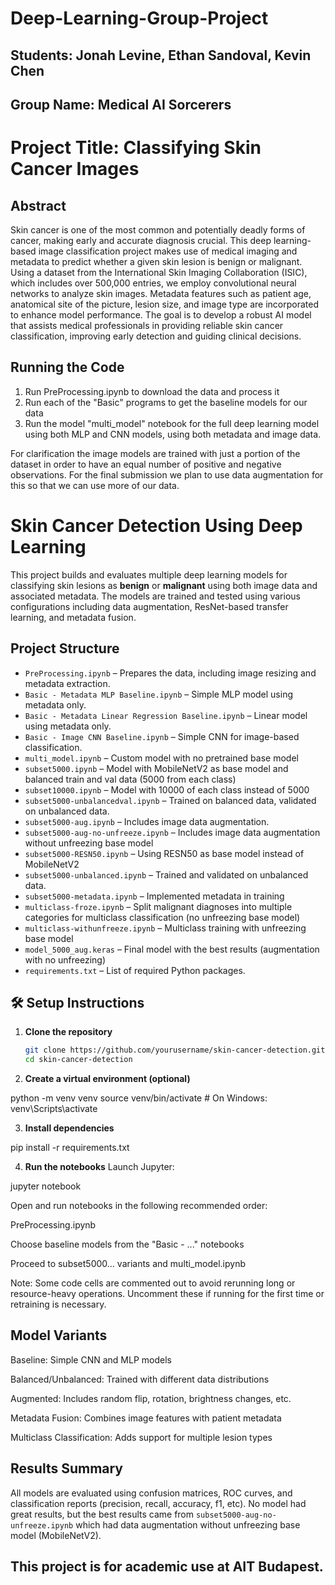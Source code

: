 # Deep-Learning-Group-Project

## Students: Jonah Levine, Ethan Sandoval, Kevin Chen

## Group Name: Medical AI Sorcerers

# Project Title: Classifying Skin Cancer Images

## Abstract
Skin cancer is one of the most common and potentially deadly forms of cancer, making early and accurate diagnosis crucial. This deep learning-based image classification project makes use of medical imaging and metadata to predict whether a given skin lesion is benign or malignant. Using a dataset from the International Skin Imaging Collaboration (ISIC), which includes over 500,000 entries, we employ convolutional neural networks to analyze skin images. Metadata features such as patient age, anatomical site of the picture, lesion size, and image type are incorporated to enhance model performance. The goal is to develop a robust AI model that assists medical professionals in providing reliable skin cancer classification, improving early detection and guiding clinical decisions.

## Running the Code
1. Run PreProcessing.ipynb to download the data and process it
2. Run each of the "Basic" programs to get the baseline models for our data
3. Run the model "multi_model" notebook for the full deep learning model using both MLP and CNN models, using both metadata and image data.

For clarification the image models are trained with just a portion of the dataset in order to have an equal number of positive and negative observations. For the final submission we plan to use data augmentation for this so that we can use more of our data.

# Skin Cancer Detection Using Deep Learning

This project builds and evaluates multiple deep learning models for classifying skin lesions as **benign** or **malignant** using both image data and associated metadata. The models are trained and tested using various configurations including data augmentation, ResNet-based transfer learning, and metadata fusion.

## Project Structure

- `PreProcessing.ipynb` – Prepares the data, including image resizing and metadata extraction.
- `Basic - Metadata MLP Baseline.ipynb` – Simple MLP model using metadata only.
- `Basic - Metadata Linear Regression Baseline.ipynb` – Linear model using metadata only.
- `Basic - Image CNN Baseline.ipynb` – Simple CNN for image-based classification.
- `multi_model.ipynb` – Custom model with no pretrained base model
- `subset5000.ipynb` – Model with MobileNetV2 as base model and balanced train and val data (5000 from each class)
- `subset10000.ipynb` – Model with 10000 of each class instead of 5000
- `subset5000-unbalancedval.ipynb` – Trained on balanced data, validated on unbalanced data.
- `subset5000-aug.ipynb` – Includes image data augmentation.
- `subset5000-aug-no-unfreeze.ipynb` – Includes image data augmentation without unfreezing base model
- `subset5000-RESN50.ipynb` – Using RESN50 as base model instead of MobileNetV2
- `subset5000-unbalanced.ipynb` – Trained and validated on unbalanced data.
- `subset5000-metadata.ipynb` – Implemented metadata in training
- `multiclass-froze.ipynb` – Split malignant diagnoses into multiple categories for multiclass classification (no unfreezing base model)
- `multiclass-withunfreeze.ipynb` – Multiclass training with unfreezing base model
- `model_5000_aug.keras` – Final model with the best results (augmentation with no unfreezing)
- `requirements.txt` – List of required Python packages.

## 🛠 Setup Instructions

1. **Clone the repository**
   ```bash
   git clone https://github.com/yourusername/skin-cancer-detection.git
   cd skin-cancer-detection

2. **Create a virtual environment (optional)**

python -m venv venv
source venv/bin/activate  # On Windows: venv\Scripts\activate

3. **Install dependencies**

pip install -r requirements.txt

4. **Run the notebooks**
Launch Jupyter:

jupyter notebook

Open and run notebooks in the following recommended order:

PreProcessing.ipynb

Choose baseline models from the "Basic - ..." notebooks

Proceed to subset5000... variants and multi_model.ipynb

Note: Some code cells are commented out to avoid rerunning long or resource-heavy operations. Uncomment these if running for the first time or retraining is necessary.


## Model Variants
Baseline: Simple CNN and MLP models

Balanced/Unbalanced: Trained with different data distributions

Augmented: Includes random flip, rotation, brightness changes, etc.

Metadata Fusion: Combines image features with patient metadata

Multiclass Classification: Adds support for multiple lesion types

## Results Summary
All models are evaluated using confusion matrices, ROC curves, and classification reports (precision, recall, accuracy, f1, etc). No model had great results, but the best results came from `subset5000-aug-no-unfreeze.ipynb` which had data augmentation without unfreezing base model (MobileNetV2).

## This project is for academic use at AIT Budapest.
